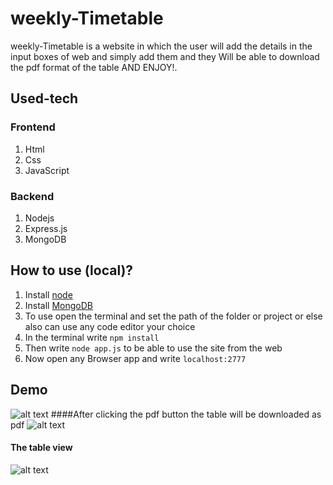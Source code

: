# weekly-Timetable
weekly-Timetable is a website in which the user will add the details in the input boxes of web and simply add them and they Will be able to download the pdf format of the table AND ENJOY!.

## Used-tech
### Frontend
1. Html
2. Css
3. JavaScript

### Backend
1. Nodejs
2. Express.js
3. MongoDB 

## How to use (local)?
1. Install [node](https://nodejs.org/en/download/)
2. Install [MongoDB](https://www.mongodb.com/try/download/community)
3. To use open the terminal and set the path of the folder or project or else also can use any code editor your choice
4. In the terminal write `npm install`
5. Then write `node app.js` to be able to use the site from the web
6. Now open any Browser app and write `localhost:2777`

## Demo
![alt text](https://i.imgur.com/XgSeqs5.png)
####After clicking the pdf button the table will be downloaded as pdf
![alt text](https://i.imgur.com/LkwxAay.png)
#### The table view
![alt text](https://i.imgur.com/0RvvSCf.png)
